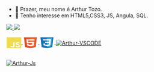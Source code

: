 - 👋 Prazer, meu nome é Arthur Tozo.
- 👀 Tenho interesse em HTML5,CSS3, JS, Angula, SQL.

<div>
  <a href="https://github.com/arthurtozo">
  <img height="180em" src="https://github-readme-stats.vercel.app/api?username=arthurtozo&show_icons=true&theme=dark&include_all_commits=true&count_private=true"/>
  <img height="180em" src="https://github-readme-stats.vercel.app/api/top-langs/?username=arthurtozo&layout=compact&langs_count=7&theme=dark"/>
</div>
<div style="display: inline_block"><br>
  <img align="center" alt="Arthur-Js" height="30" width="40" src="https://raw.githubusercontent.com/devicons/devicon/master/icons/javascript/javascript-plain.svg">
  <img align="center" alt="Arthur-HTML" height="30" width="40" src="https://raw.githubusercontent.com/devicons/devicon/master/icons/html5/html5-original.svg">
  <img align="center" alt="Arthur-CSS" height="30" width="40" src="https://raw.githubusercontent.com/devicons/devicon/master/icons/css3/css3-original.svg">
  <img align="center" alt="Arthur-VSCODE" height="30" width="40" src="https://upload.wikimedia.org/wikipedia/commons/9/9a/Visual_Studio_Code_1.35_icon.svg">
</div>

##

<div> 
  <a href="https://www.linkedin.com/in/arthur-tozo-vieira-9b22a6129/"> <img align="center" alt="Arthur-Js" height="30" width="40" src="https://icongr.am/devicon/linkedin-original.svg?size=128&color=currentColor" target="_blank"></a> 
 
</div>

